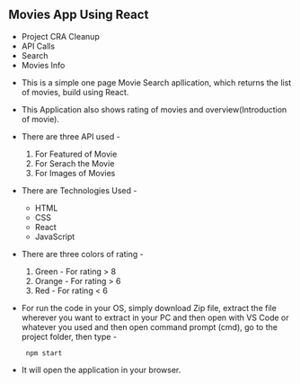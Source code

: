 ## Movies App Using React

- Project CRA Cleanup
- API Calls
- Search
- Movies Info

* This is a simple one page Movie Search apllication, which returns the list of movies, build using React.

* This Application also shows rating of movies and overview(Introduction of movie).

* There are three API used - 

    1. For Featured of Movie
    2. For Serach the Movie
    3. For Images of Movies

* There are Technologies Used - 
    
    - HTML
    - CSS
    - React
    - JavaScript
    
* There are three colors of rating - 

    1. Green - For rating > 8
    2. Orange - For rating > 6
    3. Red - For rating < 6
    
* For run the code in your OS, simply download Zip file, extract the file wherever you want to extract in your PC and then open with VS Code or whatever you used and then open command prompt (cmd), go to the project folder, then type - 

       npm start
       
* It will open the application in your browser.


























